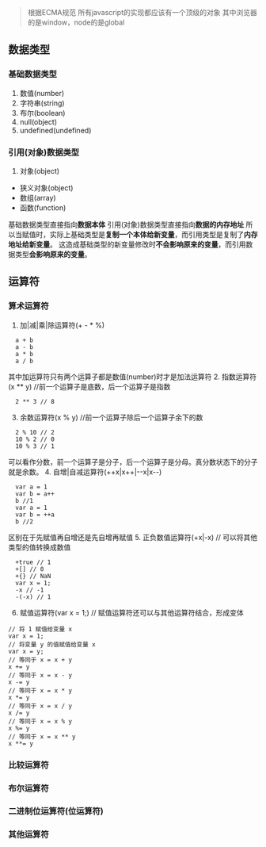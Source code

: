 > 根据ECMA规范 所有javascript的实现都应该有一个顶级的对象 其中浏览器的是window，node的是global

## 数据类型

### 基础数据类型
1. 数值(number)
2. 字符串(string)
3. 布尔(boolean)
4. null(object)
5. undefined(undefined)

### 引用(对象)数据类型
1. 对象(object)
  - 狭义对象(object)
  - 数组(array)
  - 函数(function)

基础数据类型直接指向**数据本体**
引用(对象)数据类型直接指向**数据的内存地址**
所以当赋值时，实际上基础类型是**复制一个本体给新变量**，而引用类型是复制了**内存地址给新变量**。
这造成基础类型的新变量修改时**不会影响原来的变量**，而引用数据类型**会影响原来的变量**。

## 运算符

### 算术运算符
1. 加|减|乘|除运算符(+ - * %)
```
  a + b
  a - b
  a * b
  a / b
```
其中加运算符只有两个运算子都是数值(number)时才是加法运算符
2. 指数运算符(x ** y) //前一个运算子是底数，后一个运算子是指数
```
  2 ** 3 // 8
```
3. 余数运算符(x % y) //前一个运算子除后一个运算子余下的数
```
  2 % 10 // 2
  10 % 2 // 0
  10 % 3 // 1
```
可以看作分数，前一个运算子是分子，后一个运算子是分母。真分数状态下的分子就是余数。
4. 自增|自减运算符(++x|x++|--x|x--)
```
  var a = 1
  var b = a++
  b //1
  var a = 1
  var b = ++a
  b //2
```
区别在于先赋值再自增还是先自增再赋值
5. 正负数值运算符(+x|-x) // 可以将其他类型的值转换成数值
```
  +true // 1
  +[] // 0
  +{} // NaN
  var x = 1;
  -x // -1
  -(-x) // 1
```
6. 赋值运算符(var x = 1;) // 赋值运算符还可以与其他运算符结合，形成变体
```
// 将 1 赋值给变量 x
var x = 1;
// 将变量 y 的值赋值给变量 x
var x = y;
// 等同于 x = x + y
x += y
// 等同于 x = x - y
x -= y
// 等同于 x = x * y
x *= y
// 等同于 x = x / y
x /= y
// 等同于 x = x % y
x %= y
// 等同于 x = x ** y
x **= y
```
### 比较运算符

### 布尔运算符

### 二进制位运算符(位运算符)

### 其他运算符
